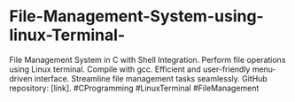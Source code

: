 # File-Management-System-using-linux-Terminal-
File Management System in C with Shell Integration. Perform file operations using Linux terminal. Compile with gcc. Efficient and user-friendly menu-driven interface. Streamline file management tasks seamlessly. GitHub repository: [link]. #CProgramming #LinuxTerminal #FileManagement
